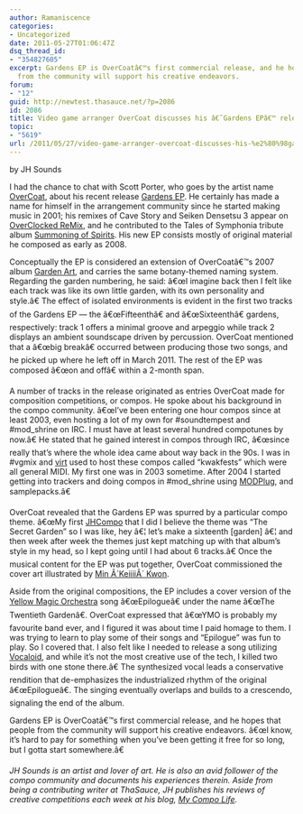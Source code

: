 ```yaml
---
author: Ramaniscence
categories:
- Uncategorized
date: 2011-05-27T01:06:47Z
dsq_thread_id:
- "354827605"
excerpt: Gardens EP is OverCoatâ€™s first commercial release, and he hopes that people
  from the community will support his creative endeavors.
forum:
- "12"
guid: http://newtest.thasauce.net/?p=2086
id: 2086
title: Video game arranger OverCoat discusses his â€˜Gardens EPâ€™ release
topic:
- "5619"
url: /2011/05/27/video-game-arranger-overcoat-discusses-his-%e2%80%98gardens-ep%e2%80%99-release/
---
```


by JH Sounds

I had the chance to chat with Scott Porter, who goes by the artist name [OverCoat](http://remix.thasauce.net/mixer/overcoat/), about his recent release [Gardens EP](http://overcoat.bandcamp.com/). He certainly has made a name for himself in the arrangement community since he started making music in 2001; his remixes of Cave Story and Seiken Densetsu 3 appear on [OverClocked ReMix](http://ocremix.org/), and he contributed to the Tales of Symphonia tribute album [Summoning of Spirits](http://tales.ocremix.org/). His new EP consists mostly of original material he composed as early as 2008.

Conceptually the EP is considered an extension of OverCoatâ€™s 2007 album [Garden Art](http://soundtempest.net/soc/album/GardenArt), and carries the same botany-themed naming system. Regarding the garden numbering, he said: â€œI imagine back then I felt like each track was like its own little garden, with its own personality and style.â€ The effect of isolated environments is evident in the first two tracks of the Gardens EP &#8212; the â€œFifteenthâ€ and â€œSixteenthâ€ gardens, respectively: track 1 offers a minimal groove and arpeggio while track 2 displays an ambient soundscape driven by percussion. OverCoat mentioned that a â€œbig breakâ€ occurred between producing those two songs, and he picked up where he left off in March 2011. The rest of the EP was composed â€œon and offâ€ within a 2-month span.

A number of tracks in the release originated as entries OverCoat made for composition competitions, or compos. He spoke about his background in the compo community. â€œI&#8217;ve been entering one hour compos since at least 2003, even hosting a lot of my own for #soundtempest and #mod_shrine on IRC. I must have at least several hundred compotunes by now.â€ He stated that he gained interest in compos through IRC, â€œsince really that&#8217;s where the whole idea came about way back in the 90s. I was in #vgmix and [virt](http://biglionmusic.com/) used to host these compos called &#8220;kwakfests&#8221; which were all general MIDI. My first one was in 2003 sometime. After 2004 I started getting into trackers and doing compos in #mod_shrine using [MODPlug](http://www.modplug.com/), and samplepacks.â€

OverCoat revealed that the Gardens EP was spurred by a particular compo theme. â€œMy first [JHCompo](http://compo.jhsounds.com/) that I did I believe the theme was &#8220;The Secret Garden&#8221; so I was like, hey â€¦ let&#8217;s make a sixteenth [garden] â€¦ and then week after week the themes just kept matching up with that album&#8217;s style in my head, so I kept going until I had about 6 tracks.â€ Once the musical content for the EP was put together, OverCoat commissioned the cover art illustrated by [Min Â´KeiiiiÂ´ Kwon](http://www.elfwood.com/~keiiii).

Aside from the original compositions, the EP includes a cover version of the [Yellow Magic Orchestra](http://en.wikipedia.org/wiki/Yellow_Magic_Orchestra) song â€œEpilogueâ€ under the name â€œThe Twentieth Gardenâ€. OverCoat expressed that â€œYMO is probably my favourite band ever, and I figured it was about time I paid homage to them. I was trying to learn to play some of their songs and &#8220;Epilogue&#8221; was fun to play. So I covered that. I also felt like I needed to release a song utilizing [Vocaloid](http://en.wikipedia.org/wiki/Yellow_Magic_Orchestra), and while it&#8217;s not the most creative use of the tech, I killed two birds with one stone there.â€ The synthesized vocal leads a conservative rendition that de-emphasizes the industrialized rhythm of the original â€œEpilogueâ€. The singing eventually overlaps and builds to a crescendo, signaling the end of the album.

Gardens EP is OverCoatâ€™s first commercial release, and he hopes that people from the community will support his creative endeavors. â€œI know, it&#8217;s hard to pay for something when you&#8217;ve been getting it free for so long, but I gotta start somewhere.â€

_JH Sounds is an artist and lover of art. He is also an avid follower of the compo community and documents his experiences therein. Aside from being a contributing writer at ThaSauce, JH publishes his reviews of creative competitions each week at his blog, [My Compo Life](http://blog.jhsounds.com/)._